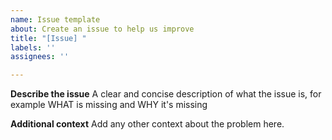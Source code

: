 ```yaml
---
name: Issue template
about: Create an issue to help us improve
title: "[Issue] "
labels: ''
assignees: ''

---
```


**Describe the issue**
A clear and concise description of what the issue is, for example WHAT is missing and WHY it's missing

**Additional context**
Add any other context about the problem here.
